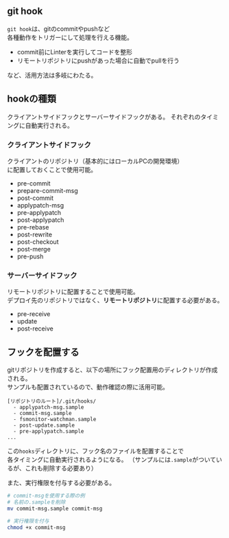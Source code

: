 ## git hook
`git hook`は、gitのcommitやpushなど  
各種動作をトリガーにして処理を行える機能。

* commit前にLinterを実行してコードを整形
* リモートリポジトリにpushがあった場合に自動でpullを行う

など、活用方法は多岐にわたる。

## hookの種類
クライアントサイドフックとサーバーサイドフックがある。
それぞれのタイミングに自動実行される。

### クライアントサイドフック
クライアントのリポジトリ（基本的にはローカルPCの開発環境）  
に配置しておくことで使用可能。

* pre-commit
* prepare-commit-msg
* post-commit
* applypatch-msg
* pre-applypatch
* post-applypatch
* pre-rebase
* post-rewrite
* post-checkout
* post-merge
* pre-push

### サーバーサイドフック
リモートリポジトリに配置することで使用可能。  
デプロイ先のリポジトリではなく、**リモートリポジトリ**に配置する必要がある。

* pre-receive
* update
* post-receive

## フックを配置する
gitリポジトリを作成すると、以下の場所にフック配置用のディレクトリが作成される。  
サンプルも配置されているので、動作確認の際に活用可能。

```
[リポジトリのルート]/.git/hooks/
  - applypatch-msg.sample
  - commit-msg.sample
  - fsmonitor-watchman.sample
  - post-update.sample
  - pre-applypatch.sample
...
```

この`hooks`ディレクトリに、フック名のファイルを配置することで  
各タイミングに自動実行されるようになる。
（サンプルには`.sample`がついているが、これも削除する必要あり）

また、実行権限を付与する必要がある。

```bash
# commit-msgを使用する際の例
# 名前の.sampleを削除
mv commit-msg.sample commit-msg

# 実行権限を付与
chmod +x commit-msg
```